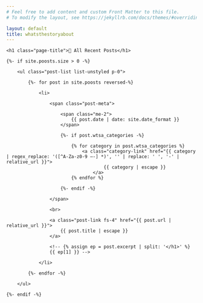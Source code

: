 ```yaml
---
# Feel free to add content and custom Front Matter to this file.
# To modify the layout, see https://jekyllrb.com/docs/themes/#overriding-theme-defaults

layout: default
title: whatsthestoryabout
---
```


<div class="home">

    <h1 class="page-title">🔄 All Recent Posts</h1>

    {%- if site.poosts.size > 0 -%}

        <ul class="post-list list-unstyled p-0">

            {%- for post in site.poosts reversed-%}

                <li>

                    <span class="post-meta">

                        <span class="me-2">
                            {{ post.date | date: site.date_format }}
                        </span>

                        {%- if post.wtsa_categories -%}

                            {% for category in post.wtsa_categories %}
                                <a class="category-link" href="{{ category | regex_replace: '([^A-Za-z0-9 –-] *)', '' | replace: ' ', '-' | relative_url }}">
                                        {{ category | escape }}
                                    </a>
                            {% endfor %}

                        {%- endif -%}

                    </span>

                    <br>

                    <a class="post-link fs-4" href="{{ post.url | relative_url }}">
                        {{ post.title | escape }}
                    </a>

                    <!-- {% assign ep = post.excerpt | split: '</h1>' %}
    				{{ ep[1] }} -->

                </li>

            {%- endfor -%}

        </ul>

    {%- endif -%}

</div>

